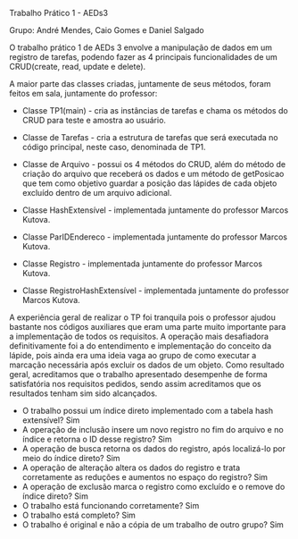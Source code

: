 Trabalho Prático 1 - AEDs3

Grupo: André Mendes, Caio Gomes e Daniel Salgado

O trabalho prático 1 de AEDs 3 envolve a manipulação de dados em um registro de tarefas, podendo fazer as 4 principais funcionalidades de um CRUD(create, read, update e delete).

A maior parte das classes criadas, juntamente de seus métodos, foram feitos em sala, juntamente do professor:

- Classe TP1(main) - cria as instâncias de tarefas e chama os métodos do CRUD para teste e amostra ao usuário.

- Classe de Tarefas - cria a estrutura de tarefas que será executada no código principal, neste caso, denominada de TP1.

- Classe de Arquivo - possui os 4 métodos do CRUD, além do método de criação do arquivo que receberá os dados e um método de getPosicao que tem como objetivo guardar a posição das lápides de cada objeto excluído dentro de um arquivo adicional.

- Classe HashExtensível - implementada juntamente do professor Marcos Kutova.

- Classe ParIDEndereco - implementada juntamente do professor Marcos Kutova.

- Classe Registro - implementada juntamente do professor Marcos Kutova.

- Classe RegistroHashExtensível - implementada juntamente do professor Marcos Kutova.

A experiência geral de realizar o TP foi tranquila pois o professor ajudou bastante nos códigos auxiliares que eram uma parte muito importante para a implementação de todos os requisitos. A operação mais desafiadora definitivamente foi a do entendimento e implementação do conceito da lápide, pois ainda era uma ideia vaga ao grupo de como executar a marcação necessária após excluir os dados de um objeto. Como resultado geral, acreditamos que o trabalho apresentado desempenhe de forma satisfatória nos requisitos pedidos, sendo assim acreditamos que os resultados tenham sim sido alcançados.

- O trabalho possui um índice direto implementado com a tabela hash extensível? Sim
- A operação de inclusão insere um novo registro no fim do arquivo e no índice e retorna o ID desse registro? Sim
- A operação de busca retorna os dados do registro, após localizá-lo por meio do índice direto? Sim
- A operação de alteração altera os dados do registro e trata corretamente as reduções e aumentos no espaço do registro? Sim
- A operação de exclusão marca o registro como excluído e o remove do índice direto? Sim
- O trabalho está funcionando corretamente? Sim
- O trabalho está completo? Sim
- O trabalho é original e não a cópia de um trabalho de outro grupo? Sim
